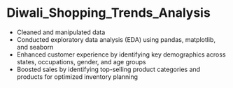# Diwali_Shopping_Trends_Analysis
- Cleaned and manipulated data
- Conducted exploratory data analysis (EDA) using pandas, matplotlib, and seaborn
- Enhanced customer experience by identifying key demographics across states, occupations, gender, and age groups
- Boosted sales by identifying top-selling product categories and products for optimized inventory planning
